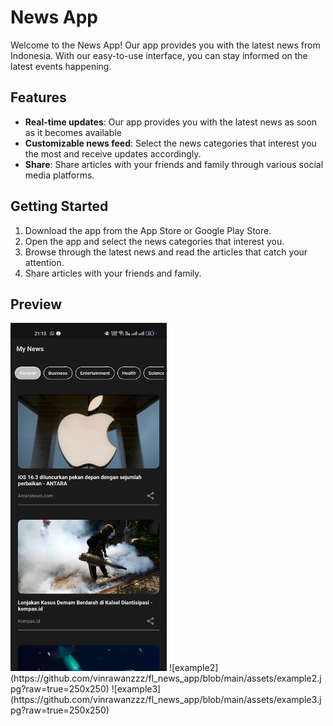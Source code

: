 # News App

Welcome to the News App! Our app provides you with the latest news from Indonesia. With our easy-to-use interface, you can stay informed on the latest events happening.

## Features

- **Real-time updates**: Our app provides you with the latest news as soon as it becomes available
- **Customizable news feed**: Select the news categories that interest you the most and receive updates accordingly.
- **Share**: Share articles with your friends and family through various social media platforms.

## Getting Started
1. Download the app from the App Store or Google Play Store.  
2. Open the app and select the news categories that interest you.
3. Browse through the latest news and read the articles that catch your attention.
4. Share articles with your friends and family.

## Preview
<img src="https://github.com/vinrawanzzz/fl_news_app/blob/main/assets/example1.jpg?raw=true" width="250">
![example2](https://github.com/vinrawanzzz/fl_news_app/blob/main/assets/example2.jpg?raw=true=250x250)
![example3](https://github.com/vinrawanzzz/fl_news_app/blob/main/assets/example3.jpg?raw=true=250x250)

